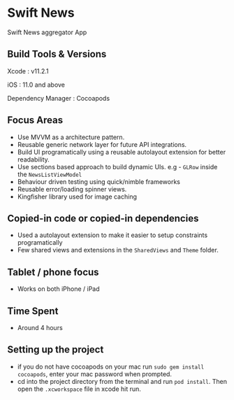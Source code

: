 # Swift News

Swift News aggregator App

## Build Tools & Versions
Xcode : v11.2.1

iOS : 11.0 and above

Dependency Manager : Cocoapods

## Focus Areas

- Use MVVM as a architecture pattern.
- Reusable generic network layer for future API integrations.
- Build UI programatically using a reusable autolayout extension for better readability.
- Use sections based approach to build dynamic UIs. e.g - `GLRow` inside the `NewsListViewModel`
- Behaviour driven testing using quick/nimble frameworks
- Reusable error/loading spinner views.
- Kingfisher library used for image caching

## Copied-in code or copied-in dependencies

- Used a autolayout extension to make it easier to setup constraints programatically
- Few shared views and extensions in the `SharedViews` and `Theme` folder.

## Tablet / phone focus

- Works on both iPhone / iPad

## Time Spent
- Around 4 hours


## Setting up the project

- if you do not have cocoapods on your mac run `sudo gem install cocoapods`, enter your mac password when prompted.
- cd into the project directory from the terminal and run `pod install`. Then open the `.xcworkspace` file in xcode hit run.

